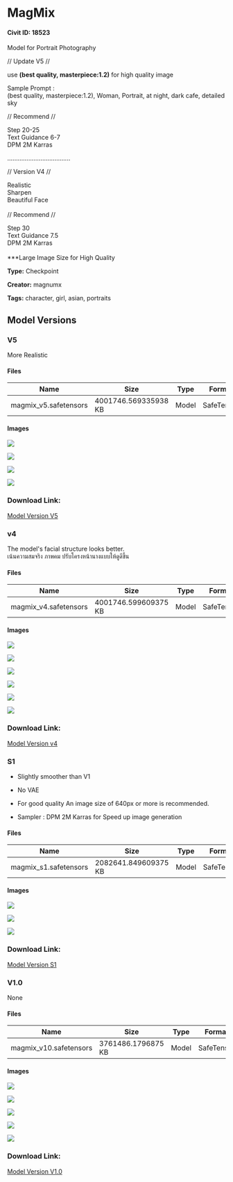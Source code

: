 # MagMix

#### Civit ID: 18523

<p>Model for Portrait Photography <br /></p><p>// Update V5 //</p><p>use <strong>(best quality, masterpiece:1.2)</strong> for high quality image</p><p></p><p>Sample Prompt :<br />(best quality, masterpiece:1.2), Woman, Portrait, at night, dark cafe, detailed sky</p><p></p><p>// Recommend //</p><p>Step 20-25<br />Text Guidance 6-7<br />DPM 2M Karras </p><p>....................................</p><p>// Version V4 //</p><p>Realistic<br />Sharpen<br />Beautiful Face<br /><br />// Recommend //</p><p>Step 30<br />Text Guidance 7.5<br />DPM 2M Karras <br /><br />***Large Image Size for High Quality</p>

**Type:** Checkpoint

**Creator:** magnumx

**Tags:** character, girl, asian, portraits

## Model Versions

### V5

<p>More Realistic </p>

#### Files

| Name | Size | Type | Format | Download Url | AutoV1 | AutoV2 | SHA256 | CRC32 | BLAKE3 |
| --- | --- | --- | --- | --- | --- | --- | --- | --- | --- |
| magmix_v5.safetensors | 4001746.569335938 KB | Model | SafeTensor | https://civitai.com/api/download/models/70790 | 228B8DC7 | 051AD22B15 | 051AD22B15FD95A673D48E2E7B78AE90B7BECCB7E020253D06C99FFA3506B515 | E9E5482D | 136B85C8F5485A80B68784DFCDE5B2D20CDAB24C79E8CDF108B708F89C18865D |

#### Images

<p><img src="https://image.civitai.com/xG1nkqKTMzGDvpLrqFT7WA/37aa47e6-0a21-4804-92e5-14e084d201cc/width=450/811145.jpeg" /></p>

<p><img src="https://image.civitai.com/xG1nkqKTMzGDvpLrqFT7WA/5d4f7f6c-444d-44e3-9314-bdb0f6540400/width=450/811146.jpeg" /></p>

<p><img src="https://image.civitai.com/xG1nkqKTMzGDvpLrqFT7WA/1a1f5547-7901-4ddf-aa56-5c0651444bb9/width=450/811144.jpeg" /></p>

<p><img src="https://image.civitai.com/xG1nkqKTMzGDvpLrqFT7WA/8369a668-18eb-4d71-9280-288090d3c2f4/width=450/811143.jpeg" /></p>

### Download Link:

[Model Version V5](https://civitai.com/api/download/models/70790)

### v4

<p>The model's facial structure looks better.<br />เน้นความสมจริง ภาพคม ปรับโครงหน้านางแบบให้ดูดีขึ้น</p>

#### Files

| Name | Size | Type | Format | Download Url | AutoV1 | AutoV2 | SHA256 | CRC32 | BLAKE3 |
| --- | --- | --- | --- | --- | --- | --- | --- | --- | --- |
| magmix_v4.safetensors | 4001746.599609375 KB | Model | SafeTensor | https://civitai.com/api/download/models/55751 | D7F56726 | FC284CAFE6 | FC284CAFE6701CBEC6E215B153260E5D5EBBDAEA41062F62D9AAEF417A1927AC | 5CBB10C8 | 771E8EE0DCF3F0CC0F189EB34684C96AD60A15534AC1EFD606201E5376216AA0 |

#### Images

<p><img src="https://image.civitai.com/xG1nkqKTMzGDvpLrqFT7WA/3f0fe3b3-c2ad-4582-9084-703afeca0e00/width=450/604090.jpeg" /></p>

<p><img src="https://image.civitai.com/xG1nkqKTMzGDvpLrqFT7WA/278514cf-48e0-4949-e43a-965ed2e59c00/width=450/604092.jpeg" /></p>

<p><img src="https://image.civitai.com/xG1nkqKTMzGDvpLrqFT7WA/08f0dca9-4871-4ac8-227b-55fcdbec4500/width=450/604088.jpeg" /></p>

<p><img src="https://image.civitai.com/xG1nkqKTMzGDvpLrqFT7WA/8eedd096-ab21-45ed-070c-be17ef731300/width=450/604091.jpeg" /></p>

<p><img src="https://image.civitai.com/xG1nkqKTMzGDvpLrqFT7WA/a643e3e2-3812-47e1-6615-4a239b972c00/width=450/604093.jpeg" /></p>

<p><img src="https://image.civitai.com/xG1nkqKTMzGDvpLrqFT7WA/78fc01e3-3a78-4fb0-4ec3-0fd75034fe00/width=450/604089.jpeg" /></p>

### Download Link:

[Model Version v4](https://civitai.com/api/download/models/55751)

### S1

<ul><li><p>Slightly smoother than V1</p></li><li><p>No VAE</p></li><li><p>For good quality An image size of 640px or more is recommended.</p></li><li><p>Sampler : DPM 2M Karras for Speed up image generation<br /></p></li></ul>

#### Files

| Name | Size | Type | Format | Download Url | AutoV1 | AutoV2 | SHA256 | CRC32 | BLAKE3 |
| --- | --- | --- | --- | --- | --- | --- | --- | --- | --- |
| magmix_s1.safetensors | 2082641.849609375 KB | Model | SafeTensor | https://civitai.com/api/download/models/40904 | EA5CEC6D | 7A43EA98C9 | 7A43EA98C9A58DA6A447D48948FD308B3F4A668206D8C3F454AB002C911AC1D7 | 8B3F6C8F | AB165EC47E60E073BDB78AFB7E28DAB1322F304713E42A485FD31EA3F5AE2C83 |

#### Images

<p><img src="https://image.civitai.com/xG1nkqKTMzGDvpLrqFT7WA/6bbf6a21-9c30-40e8-d288-94ae6cb47b00/width=450/451353.jpeg" /></p>

<p><img src="https://image.civitai.com/xG1nkqKTMzGDvpLrqFT7WA/16db85c2-ccfb-4ae5-0b26-5aa60f64fa00/width=450/451351.jpeg" /></p>

<p><img src="https://image.civitai.com/xG1nkqKTMzGDvpLrqFT7WA/c7dcfce8-c832-4eb4-0d57-b9be0a243f00/width=450/451394.jpeg" /></p>

### Download Link:

[Model Version S1](https://civitai.com/api/download/models/40904)

### V1.0

None

#### Files

| Name | Size | Type | Format | Download Url | AutoV1 | AutoV2 | SHA256 | CRC32 | BLAKE3 |
| --- | --- | --- | --- | --- | --- | --- | --- | --- | --- |
| magmix_v10.safetensors | 3761486.1796875 KB | Model | SafeTensor | https://civitai.com/api/download/models/21981 | C1E396E5 | FEBDCE0731 | FEBDCE073123ACF75A34455CAFD0F08EAA73CA3475BD34120D527311CA714CD2 | 11883007 | 7D545DE89A2C7E43E61856DDDB66A073E536F25E21073F098BE56C4FDD86C7C1 |

#### Images

<p><img src="https://image.civitai.com/xG1nkqKTMzGDvpLrqFT7WA/35d2bec7-3543-4032-f4d1-8d148d308600/width=450/235213.jpeg" /></p>

<p><img src="https://image.civitai.com/xG1nkqKTMzGDvpLrqFT7WA/82fd03e7-71ed-4272-8959-168de55d8d00/width=450/235216.jpeg" /></p>

<p><img src="https://image.civitai.com/xG1nkqKTMzGDvpLrqFT7WA/437c7c0b-c856-4ed1-e5c7-e9ba556fd600/width=450/235215.jpeg" /></p>

<p><img src="https://image.civitai.com/xG1nkqKTMzGDvpLrqFT7WA/f835dade-fba0-45fb-5667-8347df646400/width=450/235214.jpeg" /></p>

<p><img src="https://image.civitai.com/xG1nkqKTMzGDvpLrqFT7WA/2b40f9c6-cb25-4713-e156-ed1430dd8f00/width=450/235939.jpeg" /></p>

### Download Link:

[Model Version V1.0](https://civitai.com/api/download/models/21981)

